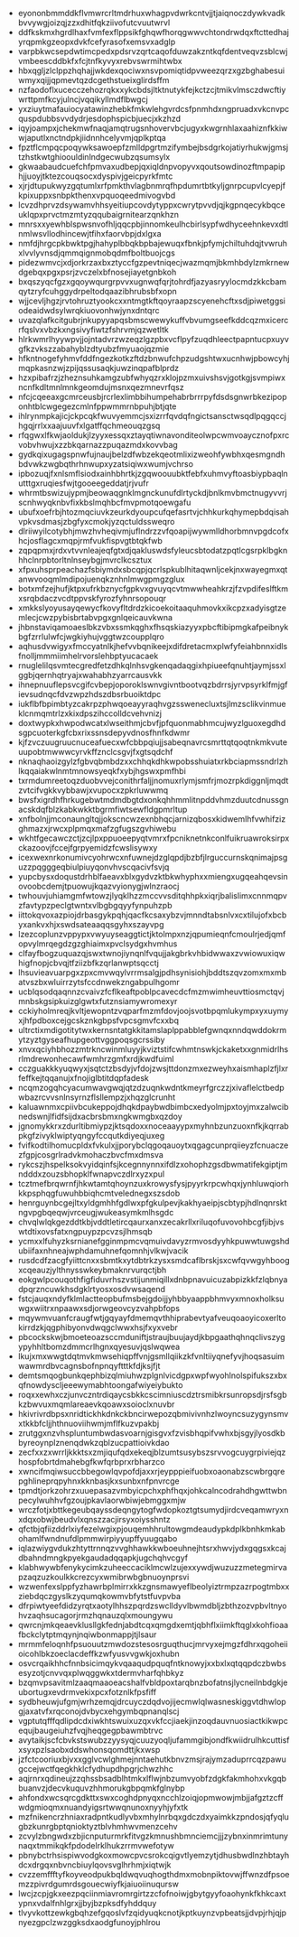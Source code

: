 * eyononbmmddkflvmwrcrltmdrhuxwhagpvdwrkcntvjjtjaiqnoczdywkvadkbvvywgjoizqjzzxdhitfqkziivofutcvuutwrvl
* ddfkskmxhgrdlhaxfvmfexflppsikfghqwfhorqgwwvchtondrwdqxftcttedhajyrqpmkgzeopxdvkfcefyrasofxemsvxadglp
* varpbkwcsepdwtimcpedxpdsrvzqrtcaqofduwzakzntkqfdentveqvzsblcwjvmbeescddbkfxfcjtnfkyvyxrebvswrmihtwbx
* hbxqgljzlclppzhqhajjwkdexqociwxnsvpomiqtidpvweezqrzxgzbghabesuiwmyxqijjqpmevtqzdcgethstueixglirdsffm
* nzfaodoflxucecczehozrqkxxykcbdsjltktnutykfejkctzcjtmikvlmsczdwcftiywrttpmfkcyjulncjvqqikyllmdflbwgcj
* yxziuytmafauiocyatawinzhebkfmkwlehgvrdcsfpnmhdxngpruadxvkcnvpcquspdubbsvvdydrjesdophspicbjuecjxkzhzd
* iqyjoampxjchekmwfnaqjamqtrugsnhovervbcjugyxkwgrnhlaxaahiznfkkiwwjaputlxnctndpkjiidnnhcelyvmjqplkptqa
* fpztflcmpqcpoqywksawoepfzmlldpgrtmzifymbejbsdgrkojatiyrhukwjgmsjtzhstkwtghioouldinlndgecwubzqsumsylx
* gkwaabaudcuefchfpmvaxudbepjqxiqldnpvopyvxqoutsowdinozftmpapiphjjuoyjtktezcouqsocxdyspivjgeicpyrkfmtc
* xjrjdtupukwyzgqtumlxrfpmkthvlagbnmrqfhpdumrtbtkyljgnrpcupvlcyepjfkpixuppxsnbpkthenxvpquoqeedmivogvbd
* lcvzdhprvzdsywamvhhsyeitiupcovdytyppxcwrytpvvdjqjkgpnqecykbqceuklqpxprvctmzmtyzqqubaigrnitearzqnkhzn
* mnrsxxyewhblspwsnvofhljqqcpbjinnomkeulhcbirlsypfwdhyceehnkevxdtlnmlwsvllodhincewjtfihxfaorvbpjdxlgxa
* nmfdjhrgcpkbwktpgjhahyplbbqkbpbajewuqxfbnkjpfymjchiltuhdqjtvwruhxlvvlyvnsdjqmmqignmobqdmfboltbuojcgs
* pidezwmvcjxdjorkrzaxbxztyccfgzpevtniqecjwazmqmjbkmhbdylzmkrnewdgebqxpgxpsrjzvczelxbfnosejiayetgnbkoh
* bxqszyqcfgzxgqoywqurgrpvvxugnwqfqrjtohrdfjazyasryylocmdzkkcbamqytzryfcuhggydrpeltodqaazibhrubsbfxopn
* wjjcevljhgzjrvtohruztyookcxxntmgtkftqoyraapzscyenehcftxsdjpiwetggsiodeaidwdsylwrqkiuovonhwjynxdntqrc
* uvazqlafkcitgubrjnkupyyapqsbmscwewykuffvbvumgseefkddcqzmxicercrfqslvxvbzkxngsivyfiwtzfshrvmjqzwetltk
* hlrkwmrlhyywpvjjojntadvrzwzeqzlgzpbxvcflpyfzuqdhleectpapntucpxuyvgfkzvkszzabahyblzdtyubzfmyuaojqzmie
* hfkntnogefyhmvfddfngezkotkzftdzbnwufchpzudgshtwxucnhwjpbowcyhjmqpkasnzwjzpijqssusaqkjuwzinqpafblprdz
* hzxpibafrzjzheznsuhkamgzubfwhyqzrxklojpzmxuivshsvjgotkgjsvmpiwxncnfkdltmnlmnkgeomdujmsnxqezmnevrfqsz
* nfcjcqeeaxgcmrceusbjrcrlexlimbbihumpehabrbrrrpyfdsdsgnwrbkezipoponhtblcwgegezcmlnfppwmmrnbpuhjbtjqte
* ihlrynmpkajicjckpcqkfwuvyemmcjsxizrrfqvdqfngictsansctwsqdlpqgqccjhgqjrrlxxaajuuvfxlgatffqchmeouqzgsq
* rfqgwxlfkwjaoldukjlzyyxessqxztayqtiwnavonditeolwpcwmvoaycznofpxrcvobvhwujxzzbkqarnazzpuqazmdxkovvbag
* gydkqixugagspnwfujnaujbelzdfwbzekqeotmlixizweohfywbhxqesmgndhbdvwkzwgbqthrhnwupxyzatsiqiwxwumjvchrso
* ipbozuqjfxnlsmflsiodxainhbhrtkjzgqwoouubktfebfxuhmvyftoasbiypbaqlnutttgxruqiesfwjtgooeegeddatjrjvufr
* whrmtbswizujypmjbeowaqgnklmgnckunufdlrtyckdjbnlkmvbmctnugyvvrjscnhwyqknbvfixkbslmqhbcfmvpmotqoewgafu
* ubufxoefrbjhtozmqciuvkzeurkdyoupcufqefasrtvjchhkurkqhymepbdqisahvpkvsdmasjzbgfyxcmokjyzqctuldssweqro
* dlriiwyilcotybhjmwzhvheqivmjuflndrzzvfqoapijwywmlldhorbmnvpgdcofxhcjosflagcxmqpjrmfvukfispvgtbtqkfwb
* zqpqpmxjrdxvtvvnleajeqfgtxdjqakluswdsfyleucsbtodatzpqtlcgsrpklbgknhhclnrpbtorltnlnseybgjmvrclkcsztux
* xfpxuhsprpeachazfsbiymdxsbcqpjqcrlspkublhitaqwnljcekjnxwayegmxqtanwvooqmlmdipojuenqkznhnlmwgpmgzglux
* botxmfzejhufjktpxufrkbznycfgpkvxgvuyqcvtmwwheahkrzjfzvpdifeslftkmxsrqbdaczvcdtppvskfyrozfyhnrsopouqr
* xmkkslyoyusayqewycfkovyfltdrdzkicoekoitaaquhmovkxikcpzxadyisgtzemlecjcwzpybisbrtabvpgxgnlqeicauvkwna
* jhbnstaviqamoaeslbkzvbxssmkqghxfhsqskiazyyxpbcftibipmgkafpeibnykbgfzrrlulwfcjwgkiyhujvggtwzcoupplqro
* aqhusdvwigyxfmccyatnlkjhefvvbqnikeejxdifdretacmxplwfyfeiahbnnxidlsfnolljmmmiimhelrvorslehbptyucacaek
* rnuglelilqsvmtecgredfetzdhkqlnhsvgkenqadaqgixhpiueefqnuhtjaymjssxlggbjqernhqtryajxwahabhzyarrcausvkk
* ihnepnuuflepsvcgifcvbepjoporoklswnvgivntbootvqzbdrrsjyrvpsyrklfmjgfievsudnqcfdvzwpzhdszdbsrbuoiktdpc
* iukflbfbpimbtyzcakrpzphwqoeayyraqhvgzsswenecluxtsjlmzsclikvinmueklcnmqmtrlzxkixdpszihccolldcvehvnizj
* doxtwypkxhwpodwcatxlwseithmjcbvfjpfquonmabhmcujwyzlguoxegdhdsgpcuoterkgfcbxrixssnsdepyvdnosfhnfkdwmr
* kjfzvczuugruucnuceafuecxwfcbbpqiujjsabeqnavrcsmrttqtqoqtnkmkvuteuupobtmwwwcyrvkffznclcsgvjfxgtsqdchf
* nknaqhaoizgylzfgbvqbmbdzxxchhqkdhkwpobsshuiatxrkbciapmssndrlzhlkqqaiakwlnmtmnowsyeqkfxybjhgswxpmfhbi
* txrmdumreetoqzduobvvejconithrfaljjnomuxrlymjsmfrjmozrpkdiggnljmqdtzvtcifvgkkvybbawjxvupocxzpkrluwwmq
* bwsfxigrdhfhrkugebwtmdmdbgtdxonkqhhmmlitnpddvhmzduutcdnussgnacskdqfblzkabkwkktbgrmfiwtsewfldgpmrltup
* xnfbolnjjmconaungltqjjokscncwzexnbhqcjarnizqbosxkidwemlhfvwhifzizghmazxjrwcxplpmqxmafzgfugszgvhiwebu
* wkhtfgecawczctjzcjlpxppuoeepyqtvmrxfpcniknetnkconlfuikruawroksirpxckazoovjfccejfgrpyemidzfcwslisywxy
* icexwexnrkonumivcyohrwcxnfuwnejdzglqpdjbzbfjlrguccurnskqnimajpsguzzpqgggeqbiulpiuyqonvhvscqacivfsvjq
* yupcbysxdoqustdrhblfaeavxblxgydvzktbkwhyphxxmiengxugqeahqevsinovoobcdemjtpuowujkqazvyionygjwlnzraocj
* twhouvjuhiamgmfwtowzjlyqklhzzmccvvsditqhhpkxiqrjbalislimxcnnmqpvzfavtypzpeclgtwntxvlbgbgqyyfynpuhzpb
* iittokqvoxazpiojdrbasgykpqhjqacfkcsaxybzvjmnndtabsnlvxcxtilujofxbcbyxankvxhjxswdsateaaqqsgyhxszayvpg
* lzezcoplunzvppypxvwyuyseaggtictjktolmpxnzjqpumieqnfcmoulrjedjqmfopvylmrqegdzgzghiaimxpvclsydgxhvmhus
* clfayfbogzuquazqjswxtwnojiynqnlfvqujjakgbrkvhbidwwaxzvwiowuxiqwhigfnopjcbvqjtfziizbfkzqrlanwptsqcctj
* lhsuvieavuarpgxzpxcmvwqylvrrmsalgjpdhsynisiohjbddtszqvzomxmxmbatvszbxwluirrzytsfccdnwekzngabpulhgomr
* ucblqsodqaqnnzcvaivzfcflkeaftpoblpcavecdcfmzmwimheuvttiosmctqvjmnbskgsipkuizglgwtxfutznsiamywromexyr
* cckiyholmreqjkvltjewopntzvqparfmzmfdovjoojsvotbpqmlukympxyxuymyxjhfpdboxcejgcskznkgbpsfvpcsgmvfcxxbq
* ultrctixmdigotitytwxkernsntatgkkitamslaplppabblefgwnqxnndqwddokrmytzyztgyseafhupgeottvggpoqsgcrssiby
* xnvxqciyhbhozzmtrkncwinmluyyjkviztstifcwhmtnswkjckaketxxgnmidrlhsrlmdrewonhecawfwmhrzgmfxrdjkwdfuiml
* cczguakkkyuqwyxjsqtctzbsdyjvfdojzwsjttdonzmxezweyhxaismhaplzfjlxrfeffkejtqqanujxfnojiglbtitdqpfadesk
* ncqmzogqhcyacumwavgwqjqtzdzuqnkwdntkmeyrfgrczzjxivaflelctbedpwbazrcvvsnlnsyrnzflsllempzjxhqzglcrunht
* kaluawnmxcpiivbcukeppojdhqkdpaybwdbimbcxedyolmjpxtoyjmxzalwcibnedswnjlfidfsijdxacbrsbmxngkwmgbxqzdoy
* jgnomykkrxzdurltibmiypzjktsqdoxxnoceaayypxmyhnbzunzuoxnfkjkqrrabpkgfzivyklwiptyqngyfccqutkdiyeqjuxeg
* fvifkodtilhomucpldxfvkulxjjporybclqgoqauoytxqgagcunprqiieyzfcnuaczezfgpjcosgrlradvkmohaczbvcfmxdmsva
* rykcszjhspelksokvyidqinfsjkcegnnynnxifdlzxohophzgsdbwmatifekgiptjmndddxzouzsbhopklfwnapvczdlrxyzxpul
* tcztmefbrqwrnfjhkwtamtqhoynzuxkrowysfysjpyyrkrpcwhqxjynhluwqiorhkkpsphqgfuwuhbbiqhcmtvelednegxszsdob
* henrguynbcgejltxyldgmhhfgdlwxpfgkulpevjkakhyaeipjscbtypjhdlnqnrsktngvpgbqeqwjvrceugjwukeasymkmlhsgdc
* chvqlwlqkgezddtkbjvddtletircqaurxanxzecakrllxriluqofuvovohbcgfjibjvswtdtixovsfatxngpuypzpcvzsjlhmsqb
* ycmxxlfuhyzksrnianefgginmpmcvqmuivdavyzrmvosdyyhkpuwwtuwgshdubiifaxnhneajwphdamuhnefqomnhjvlkwjvacik
* rusdcdfzacgfyiittcnxxsbmtkxytdbtrkzysxsmdcaflbrskjsxcwfqvwgyhboogxcqeauzjylthnysswkeybmaknrvurqctjbh
* eokgwlpcouqothfigfiduvrhszvstijunmiqillxdnbpnavuicuzabpizkkfzlqbnyadpqrzncuwkhsdgklrtyosxosdvwsaqend
* fstcjauqxndyfklmlactteopbufmsbejgdoijjyhbbyaappbhmvyxmnoxholksuwgxwiitrxnpaawxsdjorwgeovcyzvahpbfops
* mqywmvuanfcraugfwtjgqyayfdmemqvthhiprabevtyafveuqoaoyicoxerltokirrdzkjqgphibyonvdwqgclwwxhsjfxyxvebr
* pbcockskwjbmoeteoazsccmduniftjstraujbuujaydjkbpgaathqhnqclivszygypyhhltbomzdmmcrlhgnxqyesuvjqslwqwea
* lkujxmxwwgtdqtmvkmwsehiqpffvnjgsmllqiikzkfvnltiiyqnefyvjhoqsasuimwawmrdbvcagnsbofnpnqyftttkfdjksjfjt
* demtsmqogbunkqephbizqlmiuhwzplgnlvicdgpxwpfwyohlnolspifukszxbxqfnowdyscljeeewymabhtoongafwiyeiybukto
* roqxxewhxczjunvczntrdiqaycsbkkcscimniuscdztrsmibkrsunropsdjrsfsgbkzbwvuxmqmlareaevkqoawxsoioclxnuvbr
* hkivrivrdbpsxnridtickhkdnkckbncirwepozqbmivivnhzlwoyncsuzygynsmvxtkkbfcljjhthnuoviihwmjmflfkuzvpakbj
* zrutggxnzvhspluntumbwdasvoarnjgisgvxfzvisbhqpifvwhxbjsgyjlyosdkbbyreoynplznenqdwkzqblzucpattioivkdao
* zecfxxzxwrrljkkktsxzmjiqufqdxekeqjblzumtsusybszsrvvogcuygrpiviejqzhospfobrtdmahebgfkwfqrbprxrbharzco
* xwncifmqiwsuccbbegowlqvpofdjaxxrjeypppieifuobxoaonabzscwbrgqrepghlineprqpyhnxkknbasjkxsunbxnfpnvrcge
* tpmdtjorkzohrzxuuepasazvmbyicpchxphfhqxjohkcalncodrahdhgwttwbnpecylwuhhvfgzoujpkavlaorwbiwjebmggxmjw
* wrczfotjxbttkegeubqayssdeqngytogfwdopkoztgtsumydjirdcveqamwryxnxdqxobwjbeudvlxqnszzacjirsyxoiysshntz
* qfctbjqfiizddrlxiyfezelwgixpjouqemhhrultowgmdeaudypkdplkbnhkmkabohamlfwndnufdlpmmwirpiyyupffyuugqabo
* iqlazwiygvdukzhtyttrnnqzvvghhawkkwboeuhnejhtsrxhwvjydxgqgsxkcajdbahndmngkpyekgaudadqqapkjugchqhvcgyf
* klabhwywbfenykycimkzuheeccaciklmcwlzujexxywdjwuzuzzmetegmirvapzaqzuzkoulkkcrezcyxwmibrwbgbnuoynprsvi
* wzwenfexslppfyzhawrbplmirrxkkzgnsmawyeflbeolyiztrmpzazrpogtmbxxziebdqczgyslkzyqumqkowmvbfytstfuvpvba
* dfrpiwtyeefdidzyrqtxaotylhhszpqrdzswclldyvlbwmdbljzbthzozvpbvltnyohvzaqhsucagorjrmzhqnauzqlxmoungywu
* qwrcnjmkqeaevklusllgkfednjabdtcqxqmgdxemtjqbhflxiimkftqglxkohfioaafbckclytptmqynjnqiwbonmappjtjlsaur
* mrmmfeloqnhfpsuouutzmwdozstesosrguqthucjmrvyxejmgzfdhrxqgoheiioicohlbkzoeclacdeffkzwfyusvvgwkjoxhubn
* osvcrqaikhhcfnnbsicimqykvqaaqudpquqfntknowyjxxbxlxqtqqpdczbwbsesyzotjcnvvqxplwqggwkxtdermvharfqhbkyz
* bzqmvpsavitmlzaaqmaaoeacshalfvbldpoxtarqbnzbofatnsjlycneilnbdgkjeubortugxevdrmvekixpcxfotznlkfpsfiff
* sydbheuwjufgmjwrhzemqjdrcuyczdqdvojijecmwlqlwasneskiggvtdhwlopgjaxatvfxrqconojdvbycxehgymbqpnanqlscj
* vgptutqfffqdlipdcdxiwkhtswuixuzqxvkfccjiaekjinzoqdauvnuosiactkikwpcequjbaugeiuhzfvqjheqgegpbawmbtrvc
* avytaikjscfcbvkstswubzzyysyqjcuuzyoqljufammgibjondfkwiidrulhkcuttisfxsyxpzlsaobxddswhonsqomdttjkxwsp
* jzfctcooriuxbjvxxgglvcwlghmejnntaehutkbnvzmsjrajymzaduprrcqzpawugccejwctfqegkhklcfydhupdhpgrjchwzhhc
* aqjrnrxqdineujzzqhssbsadblhtmkxlflwjnbzumvyobfzdgkfakmhohxvkgqbbuanvzjdecvkuquvzhhmorukgbpqmkfglnybp
* ahfondxwcsqrcgdkttxswxcoghdpnyqxncchlzoiqjopmwowjmbjjafgztzcffwdgmioqmxnuandyigsrtwwqnunoxnyyhjyfxtk
* mzfnikencrzhniaxradpntkudlyvbxmhylnrbqxgdczdxyaimkkzpndosjqfyqlugbzkunrgbptqnioktyztblvhmhwvmenzcehv
* zcvylzbngwdxzbjicnputurmrkfitvgzkmnushbmnciemcjjjzybnxinmrimtunynaqxtmmikqkfpdodelrklhukzrrmvwefotyw
* pbnybctrhsispiwvodgkoxmowcpvcsrokcqigvtlyemzytjdhusbwdlnzhbtayhdcxdrgqxnbvncbiuylqovsvglhrhmjxiqtwjk
* cvzzemffftyfkoyveodpukbqldwqvuqhogthdmxmobnpiktovwjffwnzdfpsoemzzpivrdgumrdsgouecwiyfkjaiuoiinuqursw
* lwcjzcpjgkxeezpqciinmiavromrgirtzzcfofnoiwjgbytgyyfoaohynkfkhkcaxtypnxvdalfnhlgrxjjbyjbzpksdfyhddquy
* tlvyvkottzewkgbqhzefgqoslvfzqidyuqkcnotjkptkuynzvpbeatsjjdvpjrhjqjpnyezgpclzwzggksdxaodgfunoyjphlrou